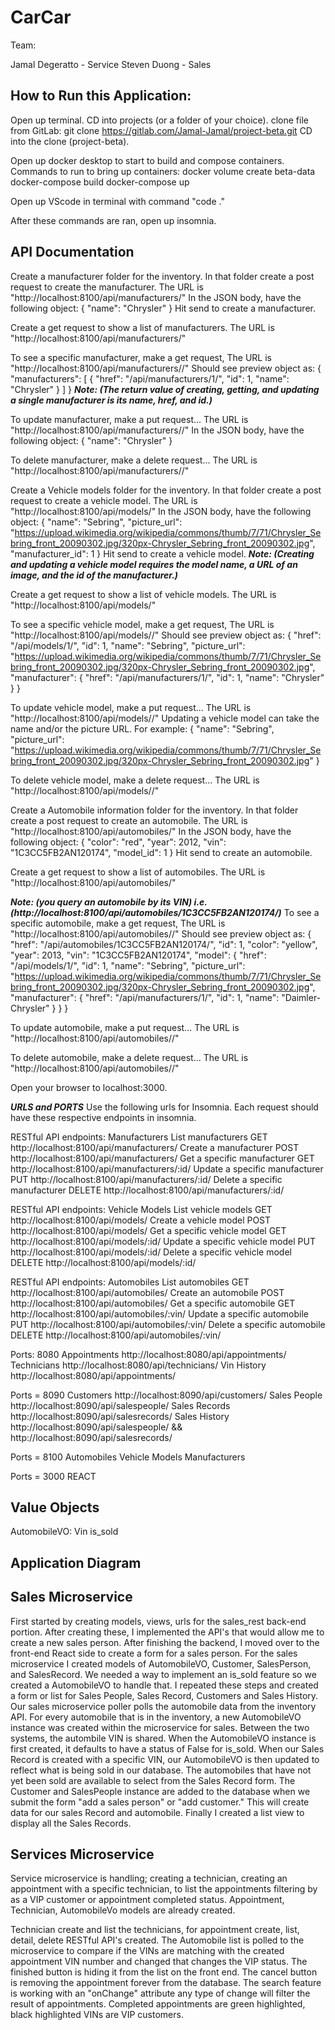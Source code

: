# CarCar

Team:

Jamal Degeratto - Service
Steven Duong - Sales

## How to Run this Application:

Open up terminal.
CD into projects (or a folder of your choice).
clone file from GitLab: git clone https://gitlab.com/Jamal-Jamal/project-beta.git
CD into the clone (project-beta).

Open up docker desktop to start to build and compose containers.
Commands to run to bring up containers:
docker volume create beta-data
docker-compose build
docker-compose up

Open up VScode in terminal with command "code ."

After these commands are ran, open up insomnia.

## API Documentation

Create a manufacturer folder for the inventory.
In that folder create a post request to create the manufacturer.
The URL is "http://localhost:8100/api/manufacturers/"
In the JSON body, have the following object:
{
  "name": "Chrysler"
}
Hit send to create a manufacturer.

Create a get request to show a list of manufacturers.
The URL is "http://localhost:8100/api/manufacturers/"

To see a specific manufacturer, make a get request,
The URL is "http://localhost:8100/api/manufacturers/<id>/"
Should see preview object as:
{
	"manufacturers": [
		{
			"href": "/api/manufacturers/1/",
			"id": 1,
			"name": "Chrysler"
		}
	]
}
***Note: (The return value of creating, getting, and updating a single manufacturer is its name, href, and id.)***

To update manufacturer, make a put request...
The URL is "http://localhost:8100/api/manufacturers/<id>/"
In the JSON body, have the following object:
{
  "name": "Chrysler"
}

To delete manufacturer, make a delete request...
The URL is "http://localhost:8100/api/manufacturers/<id>/"



Create a Vehicle models folder for the inventory.
In that folder create a post request to create a vehicle model.
The URL is "http://localhost:8100/api/models/"
In the JSON body, have the following object:
{
  "name": "Sebring",
  "picture_url": "https://upload.wikimedia.org/wikipedia/commons/thumb/7/71/Chrysler_Sebring_front_20090302.jpg/320px-Chrysler_Sebring_front_20090302.jpg",
  "manufacturer_id": 1
}
Hit send to create a vehicle model.
***Note: (Creating and updating a vehicle model requires the model name, a URL of an image, and the id of the manufacturer.)***

Create a get request to show a list of vehicle models.
The URL is "http://localhost:8100/api/models/"

To see a specific vehicle model, make a get request,
The URL is "http://localhost:8100/api/models/<id>/"
Should see preview object as:
{
	"href": "/api/models/1/",
	"id": 1,
	"name": "Sebring",
	"picture_url": "https://upload.wikimedia.org/wikipedia/commons/thumb/7/71/Chrysler_Sebring_front_20090302.jpg/320px-Chrysler_Sebring_front_20090302.jpg",
	"manufacturer": {
		"href": "/api/manufacturers/1/",
		"id": 1,
		"name": "Chrysler"
	}
}

To update vehicle model, make a put request...
The URL is "http://localhost:8100/api/models/<id>/"
Updating a vehicle model can take the name and/or the picture URL.
For example:
{
  "name": "Sebring",
  "picture_url": "https://upload.wikimedia.org/wikipedia/commons/thumb/7/71/Chrysler_Sebring_front_20090302.jpg/320px-Chrysler_Sebring_front_20090302.jpg"
}

To delete vehicle model, make a delete request...
The URL is "http://localhost:8100/api/models/<id>/"


Create a Automobile information folder for the inventory.
In that folder create a post request to create an automobile.
The URL is "http://localhost:8100/api/automobiles/"
In the JSON body, have the following object:
{
  "color": "red",
  "year": 2012,
  "vin": "1C3CC5FB2AN120174",
  "model_id": 1
}
Hit send to create an automobile.

Create a get request to show a list of automobiles.
The URL is "http://localhost:8100/api/automobiles/"

***Note: (you query an automobile by its VIN) i.e. (http://localhost:8100/api/automobiles/1C3CC5FB2AN120174/)***
To see a specific automobile, make a get request,
The URL is "http://localhost:8100/api/automobiles/<vin>/"
Should see preview object as:
{
  "href": "/api/automobiles/1C3CC5FB2AN120174/",
  "id": 1,
  "color": "yellow",
  "year": 2013,
  "vin": "1C3CC5FB2AN120174",
  "model": {
    "href": "/api/models/1/",
    "id": 1,
    "name": "Sebring",
    "picture_url": "https://upload.wikimedia.org/wikipedia/commons/thumb/7/71/Chrysler_Sebring_front_20090302.jpg/320px-Chrysler_Sebring_front_20090302.jpg",
    "manufacturer": {
      "href": "/api/manufacturers/1/",
      "id": 1,
      "name": "Daimler-Chrysler"
    }
  }
}

To update automobile, make a put request...
The URL is "http://localhost:8100/api/automobiles/<vin>/"

To delete automobile, make a delete request...
The URL is "http://localhost:8100/api/automobiles/<vin>/"


Open your browser to localhost:3000.

***URLS and PORTS***
Use the following urls for Insomnia. Each request should have these respective endpoints in insomnia.

RESTful API endpoints: Manufacturers
List manufacturers	            GET	    http://localhost:8100/api/manufacturers/
Create a manufacturer	        POST	http://localhost:8100/api/manufacturers/
Get a specific manufacturer	    GET	    http://localhost:8100/api/manufacturers/:id/
Update a specific manufacturer	PUT	    http://localhost:8100/api/manufacturers/:id/
Delete a specific manufacturer	DELETE	http://localhost:8100/api/manufacturers/:id/

RESTful API endpoints: Vehicle Models
List vehicle models	            GET	    http://localhost:8100/api/models/
Create a vehicle model	        POST	http://localhost:8100/api/models/
Get a specific vehicle model	GET	    http://localhost:8100/api/models/:id/
Update a specific vehicle model	PUT	    http://localhost:8100/api/models/:id/
Delete a specific vehicle model	DELETE	http://localhost:8100/api/models/:id/

RESTful API endpoints: Automobiles
List automobiles	            GET	    http://localhost:8100/api/automobiles/
Create an automobile	        POST	http://localhost:8100/api/automobiles/
Get a specific automobile	    GET	    http://localhost:8100/api/automobiles/:vin/
Update a specific automobile	PUT	    http://localhost:8100/api/automobiles/:vin/
Delete a specific automobile	DELETE	http://localhost:8100/api/automobiles/:vin/


Ports: 8080
Appointments    http://localhost:8080/api/appointments/
Technicians     http://localhost:8080/api/technicians/
Vin History     http://localhost:8080/api/appointments/

Ports = 8090
Customers       http://localhost:8090/api/customers/
Sales People    http://localhost:8090/api/salespeople/
Sales Records   http://localhost:8090/api/salesrecords/
Sales History   http://localhost:8090/api/salespeople/ && http://localhost:8090/api/salesrecords/

Ports = 8100
Automobiles
Vehicle Models
Manufacturers

Ports = 3000
REACT

## Value Objects

AutomobileVO:
Vin
is_sold

## Application Diagram



## Sales Microservice

First started by creating models, views, urls for the sales_rest back-end portion.  After creating these, I implemented the API's that would allow me to create a new sales person.  After finishing the backend, I moved over to the front-end React side to create a form for a sales person.  For the sales microservice I created models of AutomobileVO, Customer, SalesPerson, and SalesRecord.  We needed a way to implement an is_sold feature so we created a AutomobileVO to handle that.  I repeated these steps and created a form or list for Sales People, Sales Record, Customers and Sales History.  Our sales microservice poller polls the automobile data from the inventory API.  For every automobile that is in the inventory, a new AutomobileVO instance was created within the microservice for sales.  Between the two systems, the autombile VIN is shared.  When the AutomobileVO instance is first created, it defaults to have a status of False for is_sold.  When our Sales Record is created with a specific VIN, our AutomobileVO is then updated to reflect what is being sold in our database.  The automobiles that have not yet been sold are available to select from the Sales Record form.  The Customer and SalesPeople instance are added to the database when we submit the form "add a sales person" or "add customer."  This will create data for our sales Record and automobile. Finally I created a list view to display all the Sales Records.

## Services Microservice

Service microservice is handling; creating a technician, creating an appointment with a specific technician, to list the appointments filtering by as a VIP customer or appointment completed status. Appointment, Technician, AutomobileVo models are already created.

Technician create and list the technicians, for appointment create, list, detail, delete RESTful API's created.
The Automobile list is polled to the microservice to compare if the VINs are matching with the created appointment VIN number and changed that changes the  VIP status. The finished button is hiding it from the list on the front end. The cancel button is removing the appointment forever from the database.
The search feature is working with an "onChange" attribute any type of change will filter the result of appointments. Completed appointments are green highlighted, black highlighted VINs are VIP customers.
